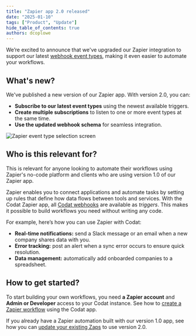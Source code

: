 ```yaml
---
title: "Zapier app 2.0 released"
date: "2025-01-10"
tags: ["Product", "Update"]
hide_table_of_contents: true
authors: dcoplowe
---
```


We’re excited to announce that we've upgraded our Zapier integration to support our latest [webhook event types](/using-the-api/webhooks/event-types), making it even easier to automate your workflows.

<!--truncate-->

## What's new?

We've published a new version of our Zapier app. With version 2.0, you can: 

- **Subscribe to our latest event types** using the newest available triggers.
- **Create multiple subscriptions** to listen to one or more event types at the same time.
- **Use the updated webhook schema** for seamless integration.

![Zapier event type selection screen](/img/updates/250108-zapier-integration-v2.png)

## Who is this relevant for?

This is relevant for anyone looking to automate their workflows using Zapier's no-code platform and clients who are using version 1.0 of our Zapier app. 

Zapier enables you to connect applications and automate tasks by setting up rules that define how data flows between tools and services. With the Codat Zapier app, all [Codat webhooks](/using-the-api/webhooks/event-types) are available as *triggers*. This makes it possible to build workflows you need without writing any code. 

For example, here’s how you can use Zapier with Codat:
- **Real-time notifications:** send a Slack message or an email when a new company shares data with you.
- **Error tracking:** post an alert when a sync error occurs to ensure quick resolution.
- **Data management:** automatically add onboarded companies to a spreadsheet.

## How to get started?

To start building your own workflows, you need **a Zapier account** and **Admin or Developer** access to your Codat instance. See how to [create a Zapier workflow](/using-the-api/webhooks/zapier-integration#create-your-workflow) using the Codat app. 

If you already have a Zapier automation built with our version 1.0 app, see how you can [update your existing Zaps](/updates/250109-deprecation-zapier-integration-v1#action-required) to use version 2.0.
